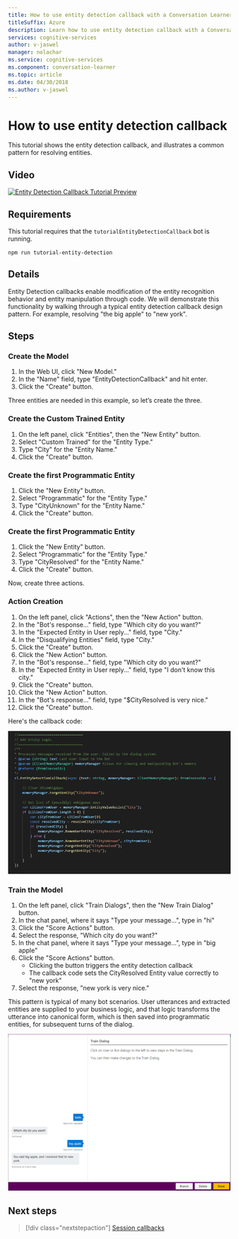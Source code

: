 ```yaml
---
title: How to use entity detection callback with a Conversation Learner model - Microsoft Cognitive Services | Microsoft Docs
titleSuffix: Azure
description: Learn how to use entity detection callback with a Conversation Learner model.
services: cognitive-services
author: v-jaswel
manager: nolachar
ms.service: cognitive-services
ms.component: conversation-learner
ms.topic: article
ms.date: 04/30/2018
ms.author: v-jaswel
---
```


# How to use entity detection callback

This tutorial shows the entity detection callback, and illustrates a common pattern for resolving entities.

## Video

[![Entity Detection Callback Tutorial Preview](https://aka.ms/cl_Tutorial_v3_EntityDetection_Preview)](https://aka.ms/cl_Tutorial_v3_EntityDetection)

## Requirements
This tutorial requires that the `tutorialEntityDetectionCallback` bot is running.

	npm run tutorial-entity-detection

## Details
Entity Detection callbacks enable modification of the entity recognition behavior and entity manipulation through code. We will demonstrate this functionality by walking through a typical entity detection callback design pattern. For example, resolving "the big apple" to "new york".

## Steps

### Create the Model

1. In the Web UI, click "New Model."
2. In the "Name" field, type "EntityDetectionCallback" and hit enter.
3. Click the "Create" button.

Three entities are needed in this example, so let’s create the three.

### Create the Custom Trained Entity

1. On the left panel, click "Entities", then the "New Entity" button.
2. Select "Custom Trained" for the "Entity Type."
3. Type "City" for the "Entity Name."
4. Click the "Create" button.

### Create the first Programmatic Entity

1. Click the "New Entity" button.
2. Select "Programmatic" for the "Entity Type."
3. Type "CityUnknown" for the "Entity Name."
4. Click the "Create" button.

### Create the first Programmatic Entity

1. Click the "New Entity" button.
2. Select "Programmatic" for the "Entity Type."
3. Type "CityResolved" for the "Entity Name."
4. Click the "Create" button.

Now, create three actions.

### Action Creation

1. On the left panel, click "Actions", then the "New Action" button.
2. In the "Bot's response..." field, type "Which city do you want?"
3. In the "Expected Entity in User reply..." field, type "City."
4. In the "Disqualifying Entities" field, type "City."
5. Click the "Create" button.
6. Click the "New Action" button.
7. In the "Bot's response..." field, type "Which city do you want?"
8. In the "Expected Entity in User reply..." field, type "I don't know this city."
9. Click the "Create" button.
10. Click the "New Action" button.
11. In the "Bot's response..." field, type "$CityResolved is very nice."
12. Click the "Create" button.

Here's the callback code:

![](../media/tutorial10_callbackcode.PNG)

### Train the Model

1. On the left panel, click "Train Dialogs", then the "New Train Dialog" button.
2. In the chat panel, where it says "Type your message...", type in "hi"
3. Click the "Score Actions" button.
4. Select the response, "Which city do you want?"
5. In the chat panel, where it says "Type your message...", type in "big apple"
6. Click the "Score Actions" button.
	- Clicking the button triggers the entity detection callback
	- The callback code sets the CityResolved Entity value correctly to "new york"
7. Select the response, "new york is very nice."

This pattern is typical of many bot scenarios. User utterances and extracted entities are supplied to your business logic, and that logic transforms the utterance into canonical form, which is then saved into programmatic entities, for subsequent turns of the dialog.

![](../media/tutorial10_bigapple.PNG)

## Next steps

> [!div class="nextstepaction"]
> [Session callbacks](./13-session-callbacks.md)
